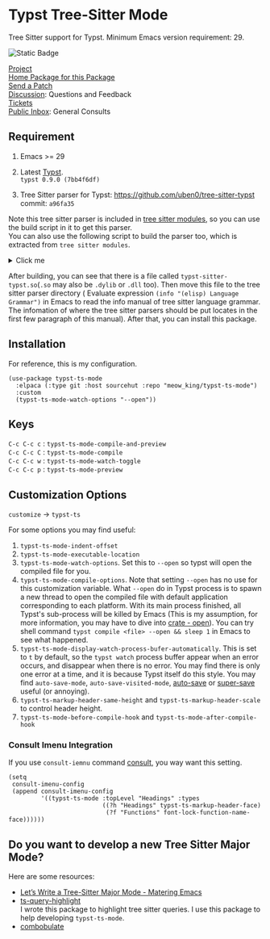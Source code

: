 # Typst Tree-Sitter Mode

Tree Sitter support for Typst. Minimum Emacs version requirement: 29.  

![Static Badge](https://img.shields.io/badge/Made_with-Emacs-purple)

[Project](https://sr.ht/~meow_king/typst-mode)  
[Home Package for this Package](https://git.sr.ht/~meow_king/typst-ts-mode)  
[Send a Patch](https://lists.sr.ht/~meow_king/dev)  
[Discussion](https://lists.sr.ht/~meow_king/discussion): Questions and Feedback  
[Tickets](https://todo.sr.ht/~meow_king/typst-ts-mode)  
[Public Inbox](https://lists.sr.ht/~meow_king/public-inbox): General Consults

## Requirement

1. Emacs >= 29

2. Latest [Typst](https://github.com/typst/typst).  
`typst 0.9.0 (7bb4f6df)`

3. Tree Sitter parser for Typst: https://github.com/uben0/tree-sitter-typst  
commit: `a96fa35`

Note this tree sitter parser is included in [tree sitter modules](https://github.com/casouri/tree-sitter-module), so you can use the build script 
in it to get this parser.  
You can also use the following script to build the parser too, which is extracted 
from `tree sitter modules`.  
<details>
  <summary>Click me</summary>
  
*Note*, you should change the extension of `libtree-sitter-typst.so` from `so` to `dylib`(Darwin) or 
`dll`(Windows) to match your system specification.

```shell
git clone --depth=1 --single-branch -b master git@github.com:uben0/tree-sitter-typst.git

cd tree-sitter-typst/src
cc -fPIC -c -I. parser.c

# Compile scanner.c.
if test -f scanner.c
then
    cc -fPIC -c -I. scanner.c
fi

# Compile scanner.cc.
if test -f scanner.cc
then
    c++ -fPIC -I. -c scanner.cc
fi

# Link.
if test -f scanner.cc
then
    c++ -fPIC -shared *.o -o "libtree-sitter-typst.so"
else
    cc -fPIC -shared *.o -o "libtree-sitter-typst.so"
fi
```

</details>


After building, you can see that there is a file called `typst-sitter-typst.so`(`.so` may also be `.dylib` or `.dll` too). Then move this file to the tree sitter parser directory ( Evaluate expression `(info "(elisp) Language Grammar")` in Emacs to read the info manual of tree sitter language grammar. The infomation of where the tree sitter parsers should be put locates in the first few paragraph of this manual). After that, you can install this package. 

## Installation

For reference, this is my configuration.
``` emacs-lisp
(use-package typst-ts-mode
  :elpaca (:type git :host sourcehut :repo "meow_king/typst-ts-mode")
  :custom
  (typst-ts-mode-watch-options "--open"))
```

## Keys

`C-c C-c c` : `typst-ts-mode-compile-and-preview`  
`C-c C-c C` : `typst-ts-mode-compile`  
`C-c C-c w` : `typst-ts-mode-watch-toggle`  
`C-c C-c p` : `typst-ts-mode-preview`  

## Customization Options

`customize` -> `typst-ts`

For some options you may find useful:
1. `typst-ts-mode-indent-offset`
2. `typst-ts-mode-executable-location`
3. `typst-ts-mode-watch-options`. Set this to `--open` so typst will open the compiled
file for you.
4. `typst-ts-mode-compile-options`. Note that setting `--open` has no use for this
customization variable. What `--open` do in Typst process is to spawn a new thread 
to open the compiled file with default application corresponding to each platform. With its
main process finished,  all Typst's sub-process will be killed by Emacs (This is my assumption,
for more information, you may have to dive into [crate - open](https://crates.io/crates/open)).
You can try shell command `typst compile <file> --open && sleep 1` in Emacs to see what happened. 
5. `typst-ts-mode-display-watch-process-bufer-automatically`. This is set to `t` by
default, so the `typst watch` process buffer appear when an error occurs, and disappear
when there is no error. You may find there is only one error at a time, and it is
because Typst itself do this style. You may find `auto-save-mode`, `auto-save-visited-mode`, [auto-save](https://github.com/manateelazycat/auto-save) or [super-save](https://github.com/bbatsov/super-save) useful (or annoying).
6. `typst-ts-markup-header-same-height` and `typst-ts-markup-header-scale` to control header height. 
7. `typst-ts-mode-before-compile-hook` and `typst-ts-mode-after-compile-hook`

### Consult Imenu Integration
If you use `consult-iemnu`
command [consult](https://github.com/minad/consult), you way want this setting.
``` emacs-lisp
(setq
 consult-imenu-config
 (append consult-imenu-config
         '((typst-ts-mode :topLevel "Headings" :types
                          ((?h "Headings" typst-ts-markup-header-face)
                           (?f "Functions" font-lock-function-name-face))))))
```

## Do you want to develop a new Tree Sitter Major Mode?

Here are some resources:
- [Let’s Write a Tree-Sitter Major Mode - Matering Emacs](https://www.masteringemacs.org/article/lets-write-a-treesitter-major-mode)
- [ts-query-highlight](https://sr.ht/~meow_king/ts-query-highlight/)  
  I wrote this package to highlight tree sitter queries. I use this package to help
developing `typst-ts-mode`.
- [combobulate](https://github.com/mickeynp/combobulate)
